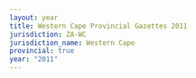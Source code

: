 ```yaml
---
layout: year
title: Western Cape Provincial Gazettes 2011
jurisdiction: ZA-WC
jurisdiction_name: Western Cape
provincial: true
year: "2011"
---
```

